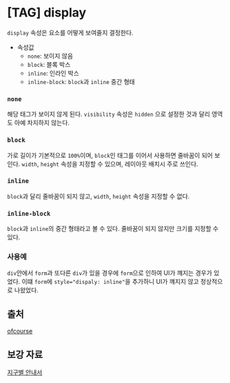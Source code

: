 # [TAG] display

`display` 속성은 요소를 어떻게 보여줄지 결정한다.

- 속성값
    - `none`: 보이지 않음
    - `block`: 블록 박스
    - `inline`: 인라인 박스
    - `inline-block`: `block`과 `inline` 중간 형태

### `none`
해당 태그가 보이지 않게 된다. `visibility` 속성은 `hidden` 으로 설정한 것과 달리 영역도 아예 차지하지 않는다.

### `block`
가로 길이가 기본적으로 `100%`이며, `block`인 태그를 이어서 사용하면 줄바꿈이 되어 보인다.
`width`, `height` 속성을 지정할 수 있으며, 레이아웃 배치시 주로 쓰인다.

### `inline`
`block`과 달리 줄바꿈이 되지 않고, `width`, `height` 속성을 지정할 수 없다.

### `inline-block`
`block`과 `inline`의 중간 형태라고 볼 수 있다. 줄바꿈이 되지 않지만 크기를 지정할 수 있다.

### 사용예
`div`안에서 `form`과 또다른 `div`가 있을 경우에 `form`으로 인하여 UI가 꺠지는 경우가 있었다.
이떄 `form`에 `style="dispaly: inline"`을 추가하니 UI가 꺠지지 않고 정상적으로 나왔었다. 

## 출처
[ofcourse](https://ofcourse.kr/css-course/display-%EC%86%8D%EC%84%B1)

## 보강 자료
[지구별 안내서](http://aboooks.tistory.com/85)